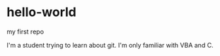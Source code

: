 # hello-world
my first repo

I'm a student trying to learn about git. I'm only familiar with VBA and C.
